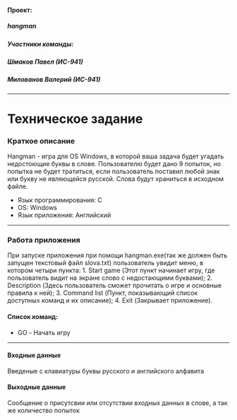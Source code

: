 #### Проект:
##### hangman
##### Участники команды:
##### Шмаков Павел (ИС-941)
##### Милованов Валерий (ИС-941)
---
# Техническое задание
### Краткое описание

Hangman - игра для OS Windows, в которой ваша задача будет угадать недостоющие буквы в слове. Пользователю будет дано 9 попыток, но попытка не будет тратиться, если пользователь поставил любой знак или букву не являющейся русской. Слова будут храниться в исходном файле. 
* Язык программирования: C
* OS: Windows
* Язык приложения: Английский

---
### Работа приложения
При запуске приложения при помощи hangman.exe(так же должен быть запущен текстовый файл slova.txt) пользователь увидит меню, в котором четыри пункта: 1. Start game (Этот пункт начинает игру, где пользователь видит на экране слово с недостающими буквами);  2. Description (Здесь пользователь сможет прочитать о игре и основные правила к ней); 3. Command list (Пункт, показывающий список доступных команд и их описание); 4. Exit (Закрывает приложение).

#### Список команд:
 * GO - Начать игру 
---
#### Входные данные
Введеные с клавиатуры буквы русского и английского алфавита
#### Выходные данные
Сообщение о присутсвии или отсутствии входных данных в слове, а так же количество попыток
